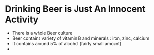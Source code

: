 # Drinking Beer is Just An Innocent Activity
- There is a whole Beer culture
- Beer contains variety of vitamin B and minerals : iron, zinc, calcium
- It contains around 5% of alcohol (fairly small amount)
- 